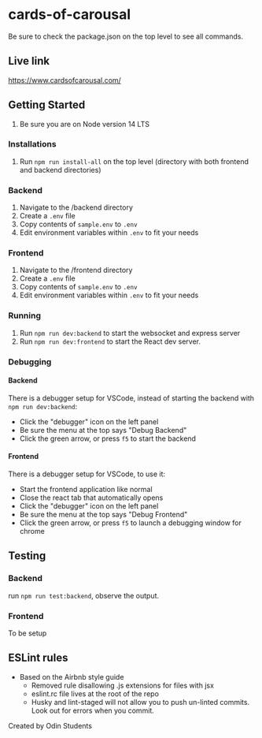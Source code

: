# cards-of-carousal

Be sure to check the package.json on the top level to see all commands.


## Live link

https://www.cardsofcarousal.com/

## **Getting Started**

1. Be sure you are on Node version 14 LTS

### Installations

1. Run `npm run install-all` on the top level (directory with both frontend and backend directories)

### Backend

1. Navigate to the /backend directory
2. Create a `.env` file
3. Copy contents of `sample.env` to `.env`
4. Edit environment variables within `.env` to fit your needs

### Frontend

1. Navigate to the /frontend directory
2. Create a `.env` file
3. Copy contents of `sample.env` to `.env`
4. Edit environment variables within `.env` to fit your needs

### Running

1. Run `npm run dev:backend` to start the websocket and express server
2. Run `npm run dev:frontend` to start the React dev server.

### Debugging

#### Backend

There is a debugger setup for VSCode, instead of starting the backend with `npm run dev:backend`:

- Click the "debugger" icon on the left panel
- Be sure the menu at the top says "Debug Backend"
- Click the green arrow, or press `f5` to start the backend

#### Frontend

There is a debugger setup for VSCode, to use it:

- Start the frontend application like normal
- Close the react tab that automatically opens
- Click the "debugger" icon on the left panel
- Be sure the menu at the top says "Debug Frontend"
- Click the green arrow, or press `f5` to launch a debugging window for chrome

## Testing

### Backend

run `npm run test:backend`, observe the output.

### Frontend

To be setup

## **ESLint rules**

- Based on the Airbnb style guide
  - Removed rule disallowing .js extensions for files with jsx
  - eslint.rc file lives at the root of the repo
  - Husky and lint-staged will not allow you to push un-linted commits. Look out for errors when you commit.

Created by Odin Students
